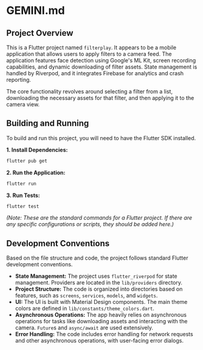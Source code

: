 # GEMINI.md

## Project Overview

This is a Flutter project named `filterplay`. It appears to be a mobile application that allows users to apply filters to a camera feed. The application features face detection using Google's ML Kit, screen recording capabilities, and dynamic downloading of filter assets. State management is handled by Riverpod, and it integrates Firebase for analytics and crash reporting.

The core functionality revolves around selecting a filter from a list, downloading the necessary assets for that filter, and then applying it to the camera view.

## Building and Running

To build and run this project, you will need to have the Flutter SDK installed.

**1. Install Dependencies:**

```bash
flutter pub get
```

**2. Run the Application:**

```bash
flutter run
```

**3. Run Tests:**

```bash
flutter test
```

*(Note: These are the standard commands for a Flutter project. If there are any specific configurations or scripts, they should be added here.)*

## Development Conventions

Based on the file structure and code, the project follows standard Flutter development conventions.

*   **State Management:** The project uses `flutter_riverpod` for state management. Providers are located in the `lib/providers` directory.
*   **Project Structure:** The code is organized into directories based on features, such as `screens`, `services`, `models`, and `widgets`.
*   **UI:** The UI is built with Material Design components. The main theme colors are defined in `lib/constants/theme_colors.dart`.
*   **Asynchronous Operations:** The app heavily relies on asynchronous operations for tasks like downloading assets and interacting with the camera. `Future`s and `async/await` are used extensively.
*   **Error Handling:** The code includes error handling for network requests and other asynchronous operations, with user-facing error dialogs.

